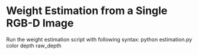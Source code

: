 Weight Estimation from a Single RGB-D Image
===========================================

Run the weight estimation script with following syntax:
	python estimation.py color depth raw_depth	
